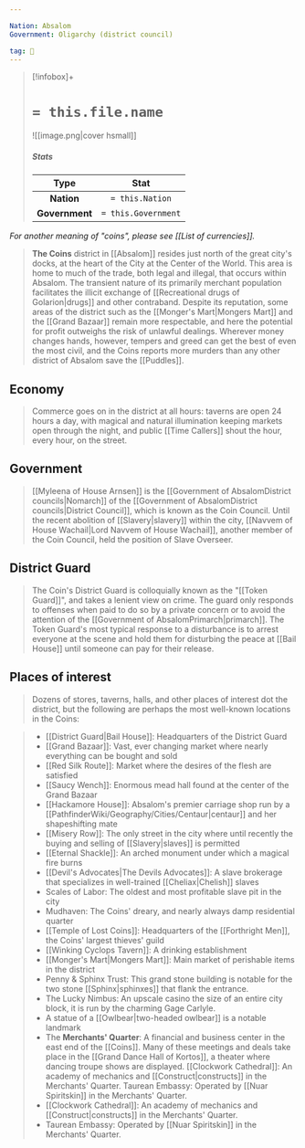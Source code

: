 ```yaml
---

Nation: Absalom
Government: Oligarchy (district council)

tag: 🌃
---
```


> [!infobox]+
> #  `= this.file.name`
> ![[image.png|cover hsmall]]
> ##### Stats
> Type | Stat |
> :---:|:---:|
> **Nation** | `= this.Nation` |
> **Government** | `= this.Government` |



*For another meaning of "coins", please see [[List of currencies]].*
> **The Coins** district in [[Absalom]] resides just north of the great city's docks, at the heart of the City at the Center of the World. This area is home to much of the trade, both legal and illegal, that occurs within Absalom. The transient nature of its primarily merchant population facilitates the illicit exchange of [[Recreational drugs of Golarion|drugs]] and other contraband.
> Despite its reputation, some areas of the district such as the [[Monger's Mart|Mongers Mart]] and the [[Grand Bazaar]] remain more respectable, and here the potential for profit outweighs the risk of unlawful dealings. Wherever money changes hands, however, tempers and greed can get the best of even the most civil, and the Coins reports more murders than any other district of Absalom save the [[Puddles]].



## Economy

> Commerce goes on in the district at all hours: taverns are open 24 hours a day, with magical and natural illumination keeping markets open through the night, and public [[Time Callers]] shout the hour, every hour, on the street.


## Government

> [[Myleena of House Arnsen]] is the [[Government of AbsalomDistrict councils|Nomarch]] of the [[Government of AbsalomDistrict councils|District Council]], which is known as the Coin Council. Until the recent abolition of [[Slavery|slavery]] within the city, [[Navvem of House Wachail|Lord Navvem of House Wachail]], another member of the Coin Council, held the position of Slave Overseer.


## District Guard

> The Coin's District Guard is colloquially known as the "[[Token Guard]]", and takes a lenient view on crime. The guard only responds to offenses when paid to do so by a private concern or to avoid the attention of the [[Government of AbsalomPrimarch|primarch]]. The Token Guard's most typical response to a disturbance is to arrest everyone at the scene and hold them for disturbing the peace at [[Bail House]] until someone can pay for their release.


## Places of interest

> Dozens of stores, taverns, halls, and other places of interest dot the district, but the following are perhaps the most well-known locations in the Coins:

> - [[District Guard|Bail House]]: Headquarters of the District Guard
> - [[Grand Bazaar]]: Vast, ever changing market where nearly everything can be bought and sold
> - [[Red Silk Route]]: Market where the desires of the flesh are satisfied
> - [[Saucy Wench]]: Enormous mead hall found at the center of the Grand Bazaar
> - [[Hackamore House]]: Absalom's premier carriage shop run by a [[PathfinderWiki/Geography/Cities/Centaur|centaur]] and her shapeshifting mate
> - [[Misery Row]]: The only street in the city where until recently the buying and selling of [[Slavery|slaves]] is permitted
> - [[Eternal Shackle]]: An arched monument under which a magical fire burns
> - [[Devil's Advocates|The Devils Advocates]]: A slave brokerage that specializes in well-trained [[Cheliax|Chelish]] slaves
> - Scales of Labor: The oldest and most profitable slave pit in the city
> - Mudhaven: The Coins' dreary, and nearly always damp residential quarter
> - [[Temple of Lost Coins]]: Headquarters of the [[Forthright Men]], the Coins' largest thieves' guild
> - [[Winking Cyclops Tavern]]: A drinking establishment
> - [[Monger's Mart|Mongers Mart]]: Main market of perishable items in the district
> - Penny & Sphinx Trust: This grand stone building is notable for the two stone [[Sphinx|sphinxes]] that flank the entrance.
> - The Lucky Nimbus: An upscale casino the size of an entire city block, it is run by the charming Gage Carlyle.
> - A statue of a [[Owlbear|two-headed owlbear]] is a notable landmark
> - The **Merchants' Quarter**: A financial and business center in the east end of the [[Coins]]. Many of these meetings and deals take place in the [[Grand Dance Hall of Kortos]], a theater where dancing troupe shows are displayed.
[[Clockwork Cathedral]]: An academy of mechanics and [[Construct|constructs]] in the Merchants' Quarter.
Taurean Embassy: Operated by [[Nuar Spiritskin]] in the Merchants' Quarter.
> - [[Clockwork Cathedral]]: An academy of mechanics and [[Construct|constructs]] in the Merchants' Quarter.
> - Taurean Embassy: Operated by [[Nuar Spiritskin]] in the Merchants' Quarter.







